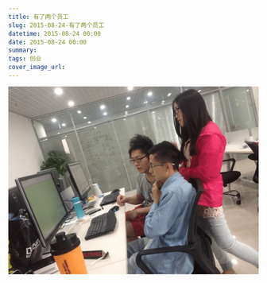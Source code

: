 ```yaml
---
title: 有了两个员工
slug: 2015-08-24-有了两个员工
datetime: 2015-08-24 00:00
date: 2015-08-24 00:00
summary: 
tags: 创业
cover_image_url: 
---
```

![35378-fwyhd3fecx.png](../assets/2019/09/1823854958.png)
